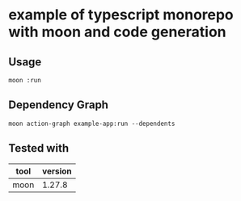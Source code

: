 # example of typescript monorepo with moon and code generation

## Usage

```
moon :run
```

## Dependency Graph

```
moon action-graph example-app:run --dependents
```

## Tested with

| tool | version |
| ---- | ------- |
| moon | 1.27.8  |
